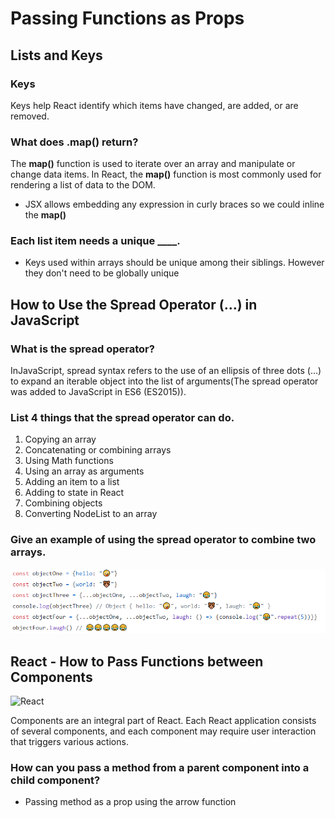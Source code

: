 # Passing Functions as Props
## Lists and Keys
### Keys
Keys help React identify which items have changed, are added, or are removed.



### What does .map() return?
The **map()** function is used to iterate over an array and manipulate or change data items. In React, the **map()** function is most commonly used for rendering a list of data to the DOM.



+ JSX allows embedding any expression in curly braces so we could inline the **map()**


### Each list item needs a unique ____.

+ Keys used within arrays should be unique among their siblings. However they don't need to be globally unique


## How to Use the Spread Operator (…) in JavaScript

### What is the spread operator?
InJavaScript, spread syntax refers to the use of an ellipsis of three dots (…) to expand an iterable object into the list of arguments(The spread operator was added to JavaScript in ES6 (ES2015)).


### List 4 things that the spread operator can do.

1. Copying an array
2. Concatenating or combining arrays
3. Using Math functions
4. Using an array as arguments
5. Adding an item to a list
6. Adding to state in React
7. Combining objects
8. Converting NodeList to an array

### Give an example of using the spread operator to combine two arrays.
![combine two arrays](./1.PNG)

## React - How to Pass Functions between Components

![React](https://miro.medium.com/max/2484/1*CeuWv9fCjD1uTiTuKytnBQ.png)

Components are an integral part of React. Each React application consists of several components, and each component may require user interaction that triggers various actions.


### How can you pass a method from a parent component into a child component?
+ Passing method as a prop using the arrow function



